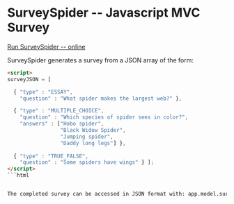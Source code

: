 SurveySpider -- Javascript MVC Survey
============

[Run SurveySpider -- online](http://sntx.github.com/SurveySpider/)


SurveySpider generates a survey from a JSON array of the form:

```html
<script>
surveyJSON = [

  { "type" : "ESSAY",
    "question" : "What spider makes the largest web?" },

  { "type" : "MULTIPLE_CHOICE",
    "question" : "Which species of spider sees in color?",
    "answers" : ["Hobo spider",
                 "Black Widow Spider",
                 "Jumping spider",
                 "Daddy long legs"] },
    
  { "type" : "TRUE_FALSE",
    "question" : "Some spiders have wings" } ];
</script>
```html


The completed survey can be accessed in JSON format with: app.model.survey.toJSON()
